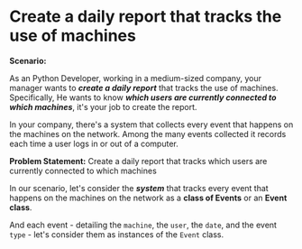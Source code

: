 # **Create a daily report that tracks the use of machines**

**Scenario:**

As an Python Developer, working in a medium-sized company, your manager wants to ***create a daily report*** that tracks the use of machines. Specifically, He wants to know ***which users are currently connected to which machines***, it's your job to create the report. 

In your company, there's a system that collects every event that happens on the machines on the network. Among the many events collected it records each time a user logs in or out of a computer.

**Problem Statement:** Create a daily report that tracks which users are currently connected to which machines

In our scenario, let's consider the ***system*** that tracks every event that happens on the machines on the network as a **class of Events** or an **Event class**. 

And each event - detailing the `machine`, the `user`, the `date`, and the event `type` - let's consider them as instances of the `Event` class.
